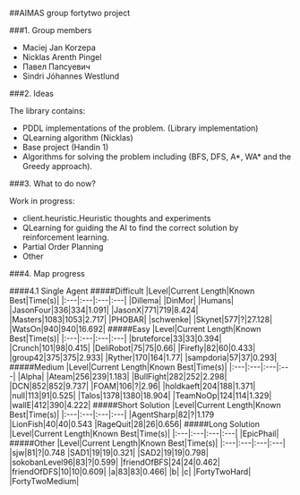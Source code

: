 ##AIMAS group fortytwo project

###1. Group members

- Maciej Jan Korzepa
- Nicklas Arenth Pingel
- Павел Папсуевич
- Sindri Jóhannes Westlund

###2. Ideas

The library contains:
  * PDDL implementations of the problem. (Library implementation)
  * QLearning algorithm (Nicklas)
  * Base project (Handin 1)
  * Algorithms for solving the problem including (BFS, DFS, A*, WA* and the Greedy approach).

###3. What to do now?

Work in progress:
  * client.heuristic.Heuristic thoughts and experiments
  * QLearning for guiding the AI to find the correct solution by reinforcement learning.
  * Partial Order Planning
  * Other


###4. Map progress

####4.1 Single Agent
#####Difficult
|Level|Current Length|Known Best|Time(s)|
|:---|:---|:---|:---|
|Dillema|
|DinMor|
|Humans|
|JasonFour|336|334|1.091|
|JasonX|771|719|8.424|
|Masters|1083|1053|2.717|
|PHOBAR|
|schwenke|
|Skynet|577|?|27.128|
|WatsOn|940|940|16.692|
#####Easy
|Level|Current Length|Known Best|Time(s)|
|:---|:---|:---|:---|
|bruteforce|33|33|0.394|
|Crunch|101|98|0.415|
|DeliRobot|75|75|0.66|
|Firefly|82|60|0.433|
|group42|375|375|2.933|
|Ryther|170|164|1.77|
|sampdoria|57|37|0.293|
#####Medium
|Level|Current Length|Known Best|Time(s)|
|:---|:---|:---|:---|
|Alpha|
|Ateam|256|239|1.183|
|BullFight|282|252|2.298|
|DCN|852|852|9.737|
|FOAM|106|?|2.96|
|holdkaeft|204|188|1.371|
|null|113|91|0.525|
|Talos|1378|1380|18.904|
|TeamNoOp|124|114|1.329|
|wallE|412|390|4.222|
#####Short Solution
|Level|Current Length|Known Best|Time(s)|
|:---|:---|:---|:---|
|AgentSharp|82|?|1.179
|LionFish|40|40|0.543
|RageQuit|28|26|0.656|
#####Long Solution
|Level|Current Length|Known Best|Time(s)|
|:---|:---|:---|:---|
|EpicPhail|
#####Other
|Level|Current Length|Known Best|Time(s)|
|:---|:---|:---|:---|
|sjw|81|?|0.748
|SAD1|19|19|0.321|
|SAD2|19|19|0.798|
|sokobanLevel96|83|?|0.599|
|friendOfBFS|24|24|0.462|
|friendOfDFS|10|10|0.609|
|a|83|83|0.466|
|b|
|c|
|FortyTwoHard|
|FortyTwoMedium|
